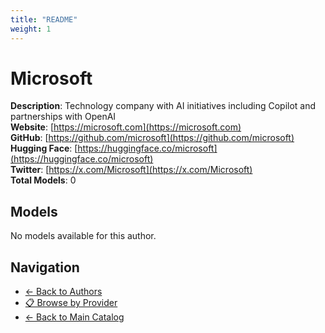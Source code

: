 ```yaml
---
title: "README"
weight: 1
---
```

# Microsoft

**Description**: Technology company with AI initiatives including Copilot and partnerships with OpenAI  
**Website**: [https://microsoft.com](https://microsoft.com)  
**GitHub**: [https://github.com/microsoft](https://github.com/microsoft)  
**Hugging Face**: [https://huggingface.co/microsoft](https://huggingface.co/microsoft)  
**Twitter**: [https://x.com/Microsoft](https://x.com/Microsoft)  
**Total Models**: 0

## Models

No models available for this author.

## Navigation

- [← Back to Authors](../README.md)
- [📋 Browse by Provider](../../providers/README.md)
- [← Back to Main Catalog](../../README.md)
